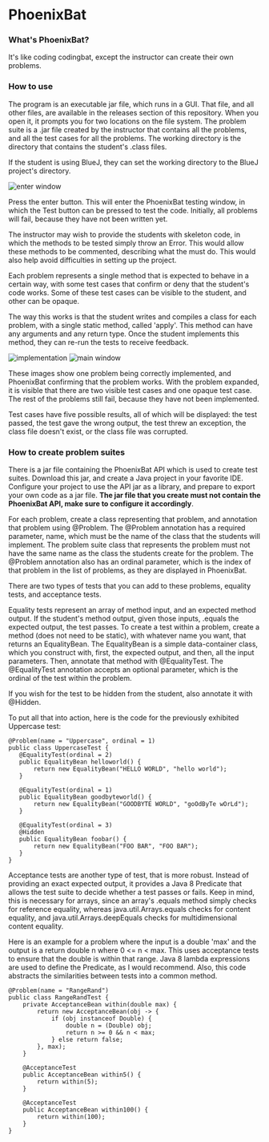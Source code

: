 # PhoenixBat

### What's PhoenixBat?
It's like coding codingbat, except the instructor can create their own problems.

### How to use
The program is an executable jar file, which runs in a GUI. That file, and all other files, are available in the releases section of this repository. When you open it, it prompts you for two locations on the file system. The problem suite is a .jar file created by the instructor that contains all the problems, and all the test cases for all the problems. The working directory is the directory that contains the student's .class files.

If the student is using BlueJ, they can set the working directory to the BlueJ project's directory.

![enter window](https://imgur.com/download/LcDvT02)

Press the enter button. This will enter the PhoenixBat testing window, in which the Test button can be pressed to test the code. Initially, all problems will fail, because they have not been written yet. 

The instructor may wish to provide the students with skeleton code, in which the methods to be tested simply throw an Error. This would allow these methods to be commented, describing what the must do. This would also help avoid difficulties in setting up the project.

Each problem represents a single method that is expected to behave in a certain way, with some test cases that confirm or deny that the student's code works. Some of these test cases can be visible to the student, and other can be opaque.

The way this works is that the student writes and compiles a class for each problem, with a single static method, called 'apply'. This method can have any arguments and any return type. Once the student implements this method, they can re-run the tests to receive feedback.

![implementation](https://imgur.com/download/agqG2aG)
![main window](https://imgur.com/download/0LbNP2f)

These images show one problem being correctly implemented, and PhoenixBat confirming that the problem works. With the problem expanded, it is visible that there are two visible test cases and one opaque test case. The rest of the problems still fail, because they have not been implemented.

Test cases have five possible results, all of which will be displayed: the test passed, the test gave the wrong output, the test threw an exception, the class file doesn't exist, or the class file was corrupted.

### How to create problem suites
There is a jar file containing the PhoenixBat API which is used to create test suites. Download this jar, and create a Java project in your favorite IDE. Configure your project to use the API jar as a library, and prepare to export your own code as a jar file. **The jar file that you create must not contain the PhoenixBat API, make sure to configure it accordingly**.

For each problem, create a class representing that problem, and annotation that problem using @Problem. The @Problem annotation has a required parameter, name, which must be the name of the class that the students will implement. The problem suite class that represents the problem must not have the same name as the class the students create for the problem. The @Problem annotation also has an ordinal parameter, which is the index of that problem in the list of problems, as they are displayed in PhoenixBat.

There are two types of tests that you can add to these problems, equality tests, and acceptance tests.

Equality tests represent an array of method input, and an expected method output. If the student's method output, given those inputs, .equals the expected output, the test passes. To create a test within a problem, create a method (does not need to be static), with whatever name you want, that returns an EqualityBean. The EqualityBean is a simple data-container class, which you construct with, first, the expected output, and then, all the input parameters. Then, annotate that method with @EqualityTest. The @EqualityTest annotation accepts an optional parameter, which is the ordinal of the test within the problem.

If you wish for the test to be hidden from the student, also annotate it with @Hidden.

To put all that into action, here is the code for the previously exhibited Uppercase test:

    @Problem(name = "Uppercase", ordinal = 1)
    public class UppercaseTest {
       @EqualityTest(ordinal = 2)
       public EqualityBean helloworld() {
           return new EqualityBean("HELLO WORLD", "hello world");
       }
   
       @EqualityTest(ordinal = 1)
       public EqualityBean goodbyteworld() {
           return new EqualityBean("GOODBYTE WORLD", "goOdByTe wOrLd");
       }
   
       @EqualityTest(ordinal = 3)
       @Hidden
       public EqualityBean foobar() {
           return new EqualityBean("FOO BAR", "FOO BAR");
       }
    }

Acceptance tests are another type of test, that is more robust. Instead of providing an exact expected output, it provides a Java 8 Predicate<Object> that allows the test suite to decide whether a test passes or fails. Keep in mind, this is necessary for arrays, since an array's .equals method simply checks for reference equality, whereas java.util.Arrays.equals checks for content equality, and java.util.Arrays.deepEquals checks for multidimensional content equality.

Here is an example for a problem where the input is a double 'max' and the output is a return double n where 0 <= n < max. This uses acceptance tests to ensure that the double is within that range. Java 8 lambda expressions are used to define the Predicate<Double>, as I would recommend. Also, this code abstracts the similarities between tests into a common method. 

    @Problem(name = "RangeRand")
    public class RangeRandTest {
        private AcceptanceBean within(double max) {
            return new AcceptanceBean(obj -> {
                if (obj instanceof Double) {
                    double n = (Double) obj;
                    return n >= 0 && n < max;
                } else return false;
            }, max);
        }
    
        @AcceptanceTest
        public AcceptanceBean within5() {
            return within(5);
        }
    
        @AcceptanceTest
        public AcceptanceBean within100() {
            return within(100);
        }
    }
